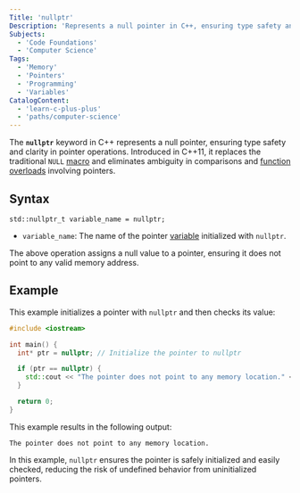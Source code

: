 ```yaml
---
Title: 'nullptr'
Description: 'Represents a null pointer in C++, ensuring type safety and indicating that a pointer does not point to any valid memory location.'
Subjects:
  - 'Code Foundations'
  - 'Computer Science'
Tags:
  - 'Memory'
  - 'Pointers'
  - 'Programming'
  - 'Variables'
CatalogContent:
  - 'learn-c-plus-plus'
  - 'paths/computer-science'
---
```


The **`nullptr`** keyword in C++ represents a null pointer, ensuring type safety and clarity in pointer operations. Introduced in C++11, it replaces the traditional `NULL` [macro](https://www.codecademy.com/resources/docs/cpp/macros) and eliminates ambiguity in comparisons and [function overloads](https://www.codecademy.com/resources/docs/cpp/overloading) involving pointers.

## Syntax

```pseudo
std::nullptr_t variable_name = nullptr;
```

- `variable_name`: The name of the pointer [variable](https://www.codecademy.com/resources/docs/cpp/variables) initialized with `nullptr`.

The above operation assigns a null value to a pointer, ensuring it does not point to any valid memory address.

## Example

This example initializes a pointer with `nullptr` and then checks its value:

```cpp
#include <iostream>

int main() {
  int* ptr = nullptr; // Initialize the pointer to nullptr

  if (ptr == nullptr) {
    std::cout << "The pointer does not point to any memory location." << std::endl;
  }

  return 0;
}
```

This example results in the following output:

```shell
The pointer does not point to any memory location.
```

In this example, `nullptr` ensures the pointer is safely initialized and easily checked, reducing the risk of undefined behavior from uninitialized pointers.
